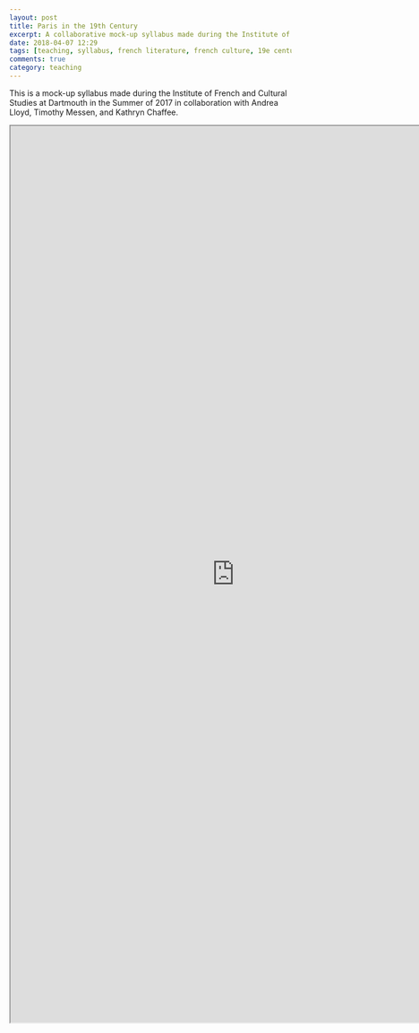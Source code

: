 ```yaml
---
layout: post
title: Paris in the 19th Century
excerpt: A collaborative mock-up syllabus made during the Institute of French and Cultural Studies at Dartmouth in the Summer of 2017.
date: 2018-04-07 12:29
tags: [teaching, syllabus, french literature, french culture, 19e century]
comments: true
category: teaching
---
```


This is a mock-up syllabus made during the Institute of French and Cultural Studies at Dartmouth in the Summer of 2017 in collaboration with Andrea Lloyd, Timothy Messen, and Kathryn Chaffee.

<iframe src="https://docs.google.com/document/d/e/2PACX-1vQpDH6C_uGwPJvAMzr0jwNDnGB6AltPknESzaw5W3v0jPRx8e6uyMOVVFuIOzlBPBtE3xx46FSal8n9/pub?embedded=true" width="800" height="1600"></iframe>
